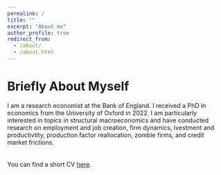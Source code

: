 ```yaml
---
permalink: /
title: ""
excerpt: "About me"
author_profile: true
redirect_from: 
  - /about/
  - /about.html
---
```

# Briefly About Myself
I am a research economist at the Bank of England. I received a PhD in economics from the University of Oxford in 2022. I am particularly interested in topics in structural macroeconomics and have conducted research on employment and job creation, firm dynamics, ivestment and productivtity, production factor reallocation, zombie firms, and credit market frictions. 
<br />
<br />
<br />
You can find a short CV [here](http://philipschnattinger.github.io/files/Philip_Schnattinger_resume.pdf).
<br />
<br />
<br />
<br />
<br />
<br />
<br />
<br />
<br />
<br />
<br />
<br />
<br />
<br />
<br />
<br />
<br />
<br />
<br />
<br />
<br />
<br />
<br />
<br />
<br />
<br />
<br />





















